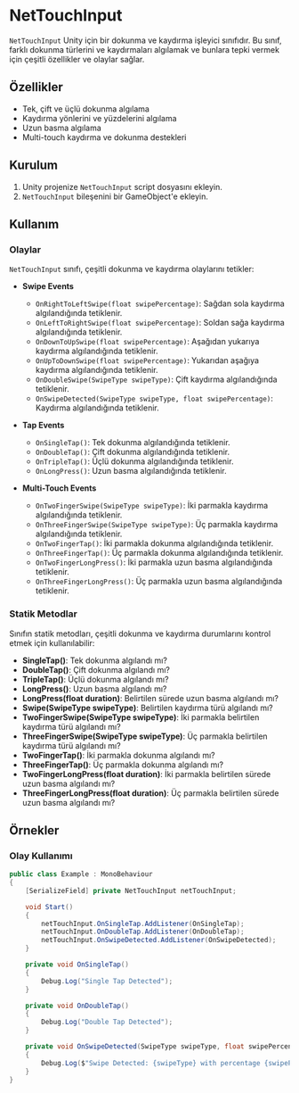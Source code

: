 # NetTouchInput

`NetTouchInput` Unity için bir dokunma ve kaydırma işleyici sınıfıdır. Bu sınıf, farklı dokunma türlerini ve kaydırmaları algılamak ve bunlara tepki vermek için çeşitli özellikler ve olaylar sağlar.

## Özellikler

- Tek, çift ve üçlü dokunma algılama
- Kaydırma yönlerini ve yüzdelerini algılama
- Uzun basma algılama
- Multi-touch kaydırma ve dokunma destekleri

## Kurulum

1. Unity projenize `NetTouchInput` script dosyasını ekleyin.
2. `NetTouchInput` bileşenini bir GameObject'e ekleyin.

## Kullanım

### Olaylar

`NetTouchInput` sınıfı, çeşitli dokunma ve kaydırma olaylarını tetikler:

- **Swipe Events**
  - `OnRightToLeftSwipe(float swipePercentage)`: Sağdan sola kaydırma algılandığında tetiklenir.
  - `OnLeftToRightSwipe(float swipePercentage)`: Soldan sağa kaydırma algılandığında tetiklenir.
  - `OnDownToUpSwipe(float swipePercentage)`: Aşağıdan yukarıya kaydırma algılandığında tetiklenir.
  - `OnUpToDownSwipe(float swipePercentage)`: Yukarıdan aşağıya kaydırma algılandığında tetiklenir.
  - `OnDoubleSwipe(SwipeType swipeType)`: Çift kaydırma algılandığında tetiklenir.
  - `OnSwipeDetected(SwipeType swipeType, float swipePercentage)`: Kaydırma algılandığında tetiklenir.

- **Tap Events**
  - `OnSingleTap()`: Tek dokunma algılandığında tetiklenir.
  - `OnDoubleTap()`: Çift dokunma algılandığında tetiklenir.
  - `OnTripleTap()`: Üçlü dokunma algılandığında tetiklenir.
  - `OnLongPress()`: Uzun basma algılandığında tetiklenir.

- **Multi-Touch Events**
  - `OnTwoFingerSwipe(SwipeType swipeType)`: İki parmakla kaydırma algılandığında tetiklenir.
  - `OnThreeFingerSwipe(SwipeType swipeType)`: Üç parmakla kaydırma algılandığında tetiklenir.
  - `OnTwoFingerTap()`: İki parmakla dokunma algılandığında tetiklenir.
  - `OnThreeFingerTap()`: Üç parmakla dokunma algılandığında tetiklenir.
  - `OnTwoFingerLongPress()`: İki parmakla uzun basma algılandığında tetiklenir.
  - `OnThreeFingerLongPress()`: Üç parmakla uzun basma algılandığında tetiklenir.

### Statik Metodlar

Sınıfın statik metodları, çeşitli dokunma ve kaydırma durumlarını kontrol etmek için kullanılabilir:

- **SingleTap()**: Tek dokunma algılandı mı?
- **DoubleTap()**: Çift dokunma algılandı mı?
- **TripleTap()**: Üçlü dokunma algılandı mı?
- **LongPress()**: Uzun basma algılandı mı?
- **LongPress(float duration)**: Belirtilen sürede uzun basma algılandı mı?
- **Swipe(SwipeType swipeType)**: Belirtilen kaydırma türü algılandı mı?
- **TwoFingerSwipe(SwipeType swipeType)**: İki parmakla belirtilen kaydırma türü algılandı mı?
- **ThreeFingerSwipe(SwipeType swipeType)**: Üç parmakla belirtilen kaydırma türü algılandı mı?
- **TwoFingerTap()**: İki parmakla dokunma algılandı mı?
- **ThreeFingerTap()**: Üç parmakla dokunma algılandı mı?
- **TwoFingerLongPress(float duration)**: İki parmakla belirtilen sürede uzun basma algılandı mı?
- **ThreeFingerLongPress(float duration)**: Üç parmakla belirtilen sürede uzun basma algılandı mı?

## Örnekler

### Olay Kullanımı

```csharp
public class Example : MonoBehaviour
{
    [SerializeField] private NetTouchInput netTouchInput;

    void Start()
    {
        netTouchInput.OnSingleTap.AddListener(OnSingleTap);
        netTouchInput.OnDoubleTap.AddListener(OnDoubleTap);
        netTouchInput.OnSwipeDetected.AddListener(OnSwipeDetected);
    }

    private void OnSingleTap()
    {
        Debug.Log("Single Tap Detected");
    }

    private void OnDoubleTap()
    {
        Debug.Log("Double Tap Detected");
    }

    private void OnSwipeDetected(SwipeType swipeType, float swipePercentage)
    {
        Debug.Log($"Swipe Detected: {swipeType} with percentage {swipePercentage}");
    }
}


